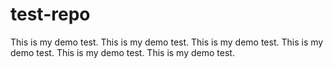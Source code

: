 # test-repo

This is my demo test.
This is my demo test.
This is my demo test.
This is my demo test.
This is my demo test.
This is my demo test.

